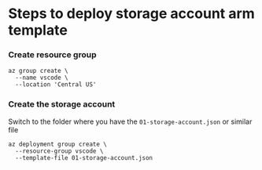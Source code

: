 # Steps to deploy storage account arm template

### Create resource group

```
az group create \           
  --name vscode \
  --location 'Central US'
```

### Create the storage account

Switch to the folder where you have the `01-storage-account.json` or similar file

```
az deployment group create \
  --resource-group vscode \
  --template-file 01-storage-account.json
```